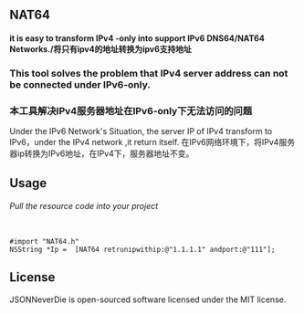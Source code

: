 ## NAT64

#### it is easy to  transform  IPv4 -only into support IPv6 DNS64/NAT64 Networks./将只有ipv4的地址转换为ipv6支持地址
### This tool solves the problem that IPv4 server address can not be connected under IPv6-only.
### 本工具解决IPv4服务器地址在IPv6-only下无法访问的问题

Under the IPv6  Network's Situation, the server IP of IPv4 transform to IPv6，under the IPv4 network ,it return itself.
在IPv6网络环境下，将IPv4服务器ip转换为IPv6地址，在IPv4下，服务器地址不变。

## Usage
###### Pull the resource code into your project
```OC

#import "NAT64.h"
NSString *Ip =  [NAT64 retrunipwithip:@"1.1.1.1" andport:@"111"];

```
## License

JSONNeverDie is open-sourced software licensed under the MIT license.

